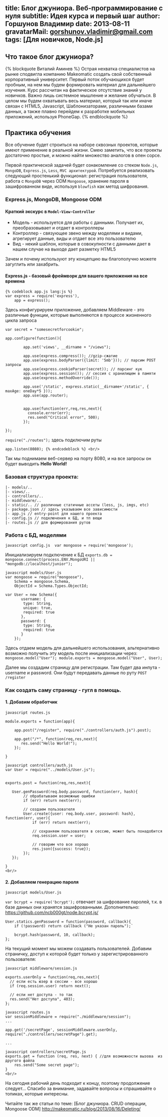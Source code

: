 title: Блог джуниора. Веб-программирование с нуля
subtitle:  Идея курса и первый шаг
author: Горшунов Владимир
date: 2013-08-11
gravatarMail: gorshunov.vladimir@gmail.com
tags: [Для новичков, Node.js]
---

## Что такое блог джуниора?
{% blockquote Виталий Аминев %}
Острая нехватка специалистов на рынке сподвигла компанию Makeomatic создать свой собственный корпоративный университет.
Первый поток обучающихся будет пробным, на нем мы будем формировать материал для дальнейшего изучения.
Курс рассчитан на фактическое отсутствие знаний у новичков. Важно лишь системное мышление и желание обучаться.
В целом мы будем охватывать весь материал, который так или иначе связан с HTML5, Javascript, Шаблонизаторами, различными базами данных,
а также плавно перейдем к разработке мобильных приложений, используя PhoneGap.
{% endblockquote %}

## Практика обучения
Все обучение будет строиться на наборе сквозных проектов, которые имеют применение в реальной жизни. Смею заметить, что все проекты
достаточно простые, и можно найти множество аналогов в опен сорсе.

Первой практической задачей будет ознакомление со стеком `Node.js`, `MongoDB`, `Express.js`, `Less`, `MVC архитектурой`.
Потребуется реализовать следующий простенький функционал: регистрация пользователя, работа с `MongoDB` через ODM `Mongoose`,
хранение пароля в зашифрованном виде, используя `blowfish` как метод шифрования.
<!-- more -->

### Express.js, MongoDB, Mongoose ODM

#### Краткий экскурс в `Model-View-Controller`

* Модель - используется для работы с данными. Получает их, преобразовывает и отдает в контроллеры
* Контроллер - связующее звено между моделями и видами, агрегирует данные, виды и отдает все это пользователю
* Вид - некий шаблон, которые в совокупности с данными дает в нашем случае на выходе дает разметку HTML5

Зачем и почему используют эту концепцию вы благополучно можете загуглить или захабрить.

#### Express.js - базовый фреймворк для вашего приложения на все времена

```
{% codeblock app.js lang:js %}
var express = require('express'),
    app = express();
```
    
Здесь конфигурируем приложение, добавляем Middleware - это различные функции, которые выполняются в процессе жизненного цикла запроса

`var secret = "somesecretforcookie";`

`app.configure(function(){`

```
        app.set('views', __dirname + "/views");

        app.use(express.compress()); //gzip-сжатие
        app.use(express.bodyParser({limit: '5mb'})); // парсим POST запросы
        app.use(express.cookieParser(secret)); // парсинг кук
        app.use(express.session()); // сессия с хранилищем в памяти
        app.use(express.methodOverride());

        app.use('/static', express.static(__dirname+'/static', { maxAge: oneDay*5 }));
        app.use(app.router);


        app.use(function(err,req,res,next){
          console.error(err);
          res.send("Critical error", 500);
        });

});
```

`require("./routes");` здесь подключим руты

`app.listen(8080); {% endcodeblock %} <br/>`

Так мы поднимаем веб-сервер на порту 8080, и на все запросы он будет выводить **Hello World!**

### Базовая структура проекта:
```
|- models/..
|- views/..
|- controllers/..
|- middleware/..
|- static/.. // различные статичные ассеты (less, js, imgs, etc)
|- package.json // здесь указываем все зависимости
|- app.js // entry-point для нашего проекта
|- config.js // подключения к БД, и тп вещи
|- routes.js // для формирования рутов
```

### Работа с БД, моделями

`javascript config.js  var mongoose = require('mongoose');`

Инициализируем подключение к БД
`exports.db = mongoose.connect(process.ENV.MongoURI || "mongodb://localhost/junior");`


```
javascript models/User.js
var mongoose = require("mongoose"),
    Schema = mongoose.Schema,
    ObjectId = Schema.Types.ObjectId;

var User = new Schema({
       username: {
        type: String,
        unique: true,
        required: true
       },
       password: {
        type: String,
        required: true
       }
    });
```
Здесь отдаем модель для дальнейшего использования, альтернативно возможно получить эту модель после инициализации через: 
 `mongoose.model("User"); module.exports = mongoose.model("User", User);`
<br/>

Далее мы создадим страницу для регистрации. Там будет два инпута - username и password. Они будут передавать данные
по руту `POST /register`

### Как создать саму страницу - гугл в помощь.

#### 1. Добавим обработчик

```
javascript routes.js

module.exports = function(app){

    app.post("/register", require("./controllers/auth.js").post);

    app.get("/*", function(req,res,next){
       res.send("Hello World!");
    });

}
```

``` 
javascript controllers/auth.js
var User = require("../models/User.js");


exports.post = function(req,res,next){

   User.genPassword(req.body.password, function(err, hash){
        // обрабатываем возможные ошибки
        if (err) return next(err);

        // создаем пользователя
        User.create({user: req.body.user, password: hash}, function(err, user){
            if (err) return next(err);

            // сохраняем пользователя в сессию, может быть понадобится
            req.session.user = user;

            // говорим что все хорошо
            res.json({success: true});
        });
   });

}
<br/>
```

#### 2. Добавляем генерацию пароля

`javascript models/User.js`

`var bcrypt = require('bcrypt');` отвечает за шифрование паролей, т.к. в базе данных они хранятся зашифрованными. Дополнительно: https://github.com/ncb000gt/node.bcrypt.js/

```
User.statics.genPassword = function(password, callback){
    if (!password) return callback ("Не указан пароль");`

    bcrypt.hash(password, 10, callback);
};
```
На текущий момент мы можем создавать пользователей. Добавим страничку, доступ к которой будет только у зарегистрированного пользователя:

``` 
javascript middleware/session.js

exports.userOnly = function(req,res,next){
  // если есть юзер в сессии - все хорошо
  if (req.session.user) return next();

  // если нет доступа - то так
  res.send("Нет доступа", 403);
};

```

``` 
javascript routes.js
var sessionMiddleware = require("./middleware/session");
...

app.get('/secretPage', sessionMiddleware.userOnly, require("./controllers/secretPage").get);

...

javascript controllers/secretPage.js
exports.get = function (req, res, next) { //для возможности вызова  из другого файла
    res.send("Some secret page");
}
<br/>
```

На сегодня рабочий день подходит к концу, поэтому продолжение следует...
Спасибо за внимание, задавайте вопросы и спрашивайте о топиках, которые интересны.

Читайте так же статьи по теме: [Блог джуниора. CRUD операции, Mongoose ODM] http://makeomatic.ru/blog/2013/08/16/Deleting/
